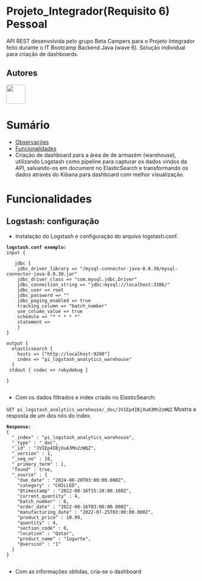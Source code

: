 # Projeto_Integrador(Requisito 6) Pessoal
API REST desenvolvida pelo grupo Beta Campers para o Projeto Integrador feito durante o IT Bootcamp Backend Java (wave 6). Solução individual para criação de dashboards. 

## Autores
<a href="https://github.com/vfreitasmeli">
  <img src="https://avatars.githubusercontent.com/u/107959338?s=50&v=4" style="width: 50px">
</a>

# Sumário

- [Observações](#observações)
- [Funcionalidades](#funcionalidades)
- Criação de dashboard para a área de de armazém (warehouse), utilizando Logstash como pipeline para capturar os dados vindos da API, salvando-os em document no ElasticSearch e transformando os dados através do Kibana para dashboard com melhor visualização. 

# Funcionalidades

## Logstash: configuração 

- Instalação do Logstash e configuração do arquivo logstash.conf.
<pre><code><b>logstash.conf exemplo:</b>
input {

   jdbc {
    jdbc_driver_library => "<path>/mysql-connector-java-8.0.30/mysql-connector-java-8.0.30.jar"
    jdbc_driver_class => "com.mysql.jdbc.Driver"
    jdbc_connection_string => "jdbc:mysql://localhost:3306/<dbase>"
    jdbc_user => root
    jdbc_password => ""
    jdbc_paging_enabled => true
    tracking_column => "batch_number"
    use_column_value => true
    schedule => "* * * * *"
    statement => <mysql query to filter data>
	}
}

output {
  elasticsearch {
    hosts => ["http://localhost:9200"]
    index => "pi_logstash_analytics_warehouse"
  }
 stdout { codec => rubydebug }
	
}
 </code></pre>
 
 - Com os dados filtrados e index criado no ElasticSearch:
 
 `GET pi_logstash_analytics_warehouse/_doc/JV1Ep4IBjXuA3Mn2zWQZ`
Mostra a resposta de um dos nós do index.
<pre><code><b>Response:</b>
{
  "_index" : "pi_logstash_analytics_warehouse",
  "_type" : "_doc",
  "_id" : "JV1Ep4IBjXuA3Mn2zWQZ",
  "_version" : 1,
  "_seq_no" : 18,
  "_primary_term" : 1,
  "found" : true,
  "_source" : {
    "due_date" : "2024-08-20T03:00:00.000Z",
    "category" : "CHILLED",
    "@timestamp" : "2022-08-16T15:28:00.160Z",
    "current_quantity" : 4,
    "batch_number" : 6,
    "order_date" : "2022-08-16T03:00:00.000Z",
    "manufacturing_date" : "2022-07-25T03:00:00.000Z",
    "product_price" : 10.99,
    "quantity" : 4,
    "section_code" : 6,
    "location" : "Qatar",
    "product_name" : "Iogurte",
    "@version" : "1"
  }
}
  </code></pre>
 - Com as informações obtidas, cria-se o dashboard
